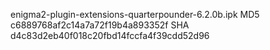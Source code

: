 enigma2-plugin-extensions-quarterpounder-6.2.0b.ipk
MD5 c6889768af2c14a7a72f19b4a893352f
SHA d4c83d2eb40f018c20fbd14fccfa4f39cdd52d96

